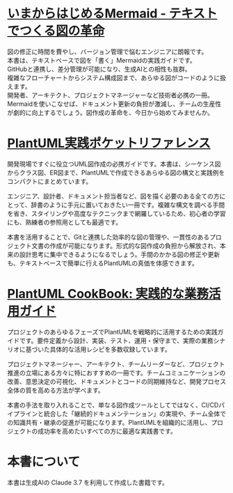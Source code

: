 # [いまからはじめるMermaid - テキストでつくる図の革命](https://github.com/t2k2pp/plantuml_mermaid_book/blob/main/mermaid-book.md)

図の修正に時間を費やし、バージョン管理で悩むエンジニアに朗報です。  
本書は、テキストベースで図を「書く」Mermaidの実践ガイドです。  
GitHubと連携し、差分管理が可能になり、生成AIとの相性も抜群。  
複雑なフローチャートからシステム構成図まで、あらゆる図がコードのように扱えます。  
開発者、アーキテクト、プロジェクトマネージャーなど技術者必携の一冊。  
Mermaidを使いこなせば、ドキュメント更新の負担が激減し、チームの生産性が劇的に向上するでしょう。図作成の革命を、今日から始めてみませんか。

# [PlantUML実践ポケットリファレンス](https://github.com/t2k2pp/plantuml_mermaid_book/blob/main/plantuml-reference.md)

開発現場ですぐに役立つUML図作成の必携ガイドです。本書は、シーケンス図からクラス図、ER図まで、PlantUMLで作成できるあらゆる図の構文と実践例をコンパクトにまとめています。

エンジニア、設計者、ドキュメント担当者など、図を描く必要のある全ての方にとって、辞書のように手元に置いておきたい一冊です。複雑な構文を調べる手間を省き、スタイリングや高度なテクニックまで網羅しているため、初心者の学習にも、熟練者の参照用としても最適です。

本書を活用することで、Gitと連携した効率的な図の管理や、一貫性のあるプロジェクト文書の作成が可能になります。形式的な図作成の負担から解放され、本来の設計思考に集中できるようになるでしょう。手間のかかる図の修正や更新も、テキストベースで簡単に行えるPlantUMLの真価を体感できます。

# [PlantUML CookBook: 実践的な業務活用ガイド](https://github.com/t2k2pp/plantuml_mermaid_book/blob/main/plantuml-cookbook.md)

プロジェクトのあらゆるフェーズでPlantUMLを戦略的に活用するための実践ガイドです。要件定義から設計、実装、テスト、運用・保守まで、実際の業務シナリオに基づいた具体的な活用レシピを多数収録しています。

プロジェクトマネージャー、アーキテクト、チームリーダーなど、プロジェクト推進の立場にある方々に特におすすめの一冊です。チームコミュニケーションの改善、意思決定の可視化、ドキュメントとコードの同期維持など、開発プロセス全体の質を高める方法が学べます。

本書の手法を取り入れることで、単なる図作成ツールとしてではなく、CI/CDパイプラインと統合した「継続的ドキュメンテーション」の実現や、チーム全体での知識共有・継承の促進が可能になります。PlantUMLを組織的に活用し、プロジェクトの成功率を高めたいすべての方に最適な実践書です。

# 本書について

本書は生成AIの Claude 3.7 を利用して作成した書籍です。
